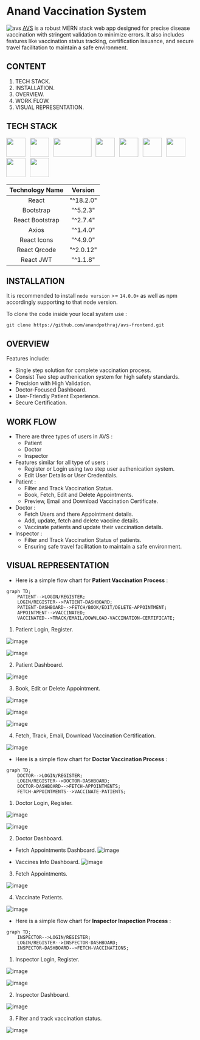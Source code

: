 # Anand Vaccination System
![avs](https://github.com/anandpothraj/avs-frontend/assets/75027034/b270079d-5100-436f-b373-532a9eaee2e5)
[AVS](https://anand-vaccination-system.netlify.app/) is a robust MERN stack web app designed for precise disease vaccination with stringent validation to minimize errors. It also includes features like vaccination status tracking, certification issuance, and secure travel facilitation to maintain a safe environment.

## CONTENT
1. TECH STACK.
2. INSTALLATION.
3. OVERVIEW.
4. WORK FLOW.
5. VISUAL REPRESENTATION.

## TECH STACK

<img height="50" src="https://user-images.githubusercontent.com/25181517/183897015-94a058a6-b86e-4e42-a37f-bf92061753e5.png">&nbsp;&nbsp;
<img height="50" src="https://user-images.githubusercontent.com/25181517/183898054-b3d693d4-dafb-4808-a509-bab54cf5de34.png">&nbsp;&nbsp;
<img height="50" width="100" src="https://axios-http.com/assets/logo.svg" />&nbsp;&nbsp; 
<img height="50" src="https://raw.githubusercontent.com/react-icons/react-icons/master/react-icons.svg">&nbsp;&nbsp;
<img height="50" src="https://github.com/gcoro/react-qrcode-logo/blob/master/res/qrcode-react.png">&nbsp;&nbsp;
<img height="50" src="https://user-images.githubusercontent.com/25181517/192158954-f88b5814-d510-4564-b285-dff7d6400dad.png">&nbsp;&nbsp;
<img height="50" src="https://user-images.githubusercontent.com/25181517/183898674-75a4a1b1-f960-4ea9-abcb-637170a00a75.png">&nbsp;&nbsp;
<img height="50" src="https://user-images.githubusercontent.com/25181517/192108374-8da61ba1-99ec-41d7-80b8-fb2f7c0a4948.png">&nbsp;&nbsp;
<img height="50" src="https://user-images.githubusercontent.com/25181517/121401671-49102800-c959-11eb-9f6f-74d49a5e1774.png">

| Technology Name |    Version     |
| :-------------: |:-------------: |
|      React      |    "^18.2.0"   |
|    Bootstrap    |    "^5.2.3"    |
| React Bootstrap |    "^2.7.4"    |
|      Axios      |    "^1.4.0"    |
|   React Icons   |    "^4.9.0"    |
|   React Qrcode  |    "^2.0.12"   |
|   React JWT     |    "^1.1.8"    |

## INSTALLATION

It is recommended to install `node version` >= `14.0.0+` as well as npm accordingly supporting to that node version.

To clone the code inside your local system use :

```
git clone https://github.com/anandpothraj/avs-frontend.git
```

## OVERVIEW
Features include:
- Single step solution for complete vaccination process.
- Consist Two step authenication system for high safety standards.
- Precision with High Validation.
- Doctor-Focused Dashboard.
- User-Friendly Patient Experience.
- Secure Certification.
  
## WORK FLOW
- There are three types of users in AVS :
  - Patient
  - Doctor
  - Inspector
- Features similar for all type of users :
  - Register or Login using two step user authenication system.
  - Edit User Details or User Credentials.
- Patient :
  - Filter and Track Vaccination Status.
  - Book, Fetch, Edit and Delete Appointments.
  - Preview, Email and Download Vaccination Certificate.
- Doctor :
  - Fetch Users and there Appointment details.
  - Add, update, fetch and delete vaccine details.
  - Vaccinate patients and update their vaccination details.
- Inspector :
  - Filter and Track Vaccination Status of patients.
  - Ensuring safe travel facilitation to maintain a safe environment.
 
## VISUAL REPRESENTATION
- Here is a simple flow chart for **Patient Vaccination Process** :
```mermaid
graph TD;
    PATIENT-->LOGIN/REGISTER;
    LOGIN/REGISTER-->PATIENT-DASHBOARD;
    PATIENT-DASHBOARD-->FETCH/BOOK/EDIT/DELETE-APPOINTMENT;
    APPOINTMENT-->VACCINATED;
    VACCINATED-->TRACK/EMAIL/DOWNLOAD-VACCINATION-CERTIFICATE;
```
1. Patient Login, Register.

![image](https://github.com/anandpothraj/avs-frontend/assets/75027034/e45aff70-4266-43e6-aede-c85c2cdea83e)

![image](https://github.com/anandpothraj/avs-frontend/assets/75027034/694b37e5-1ac2-4fff-8ae7-c4f5fc0751b5)

2. Patient Dashboard.

![image](https://github.com/anandpothraj/avs-frontend/assets/75027034/2386bd4c-63e8-47cc-9e60-19add66ff23a)

3. Book, Edit or Delete Appointment.

![image](https://github.com/anandpothraj/avs-frontend/assets/75027034/c2de063a-3b53-4def-889e-0ff0f7200921)

![image](https://github.com/anandpothraj/avs-frontend/assets/75027034/d5b89d29-2204-4545-9c70-39a8268114a4)

![image](https://github.com/anandpothraj/avs-frontend/assets/75027034/0024f9cd-8064-49ab-8baf-aa318b907caf)

4. Fetch, Track, Email, Download Vaccination Certification.

![image](https://github.com/anandpothraj/avs-frontend/assets/75027034/596182b3-b621-4d9e-9ba0-2235e5f822cc)


- Here is a simple flow chart for **Doctor Vaccination Process** :
```mermaid
graph TD;
    DOCTOR-->LOGIN/REGISTER;
    LOGIN/REGISTER-->DOCTOR-DASHBOARD;
    DOCTOR-DASHBOARD-->FETCH-APPOINTMENTS;
    FETCH-APPOINTMENTS-->VACCINATE-PATIENTS;
```
1. Doctor Login, Register.

![image](https://github.com/anandpothraj/avs-frontend/assets/75027034/7634fab1-8757-423b-a5e0-7513e17e16b0)

![image](https://github.com/anandpothraj/avs-frontend/assets/75027034/03ec4c74-d589-4dea-92a7-94587fc8eda5)


2. Doctor Dashboard.

  - Fetch Appointments Dashboard.
    ![image](https://github.com/anandpothraj/avs-frontend/assets/75027034/0d930ea7-7c47-496b-80c1-41b35ae5652a)

  - Vaccines Info Dashboard.
    ![image](https://github.com/anandpothraj/avs-frontend/assets/75027034/7407d8f6-8810-4986-8b23-857962da4cb7)


3. Fetch Appointments.

![image](https://github.com/anandpothraj/avs-frontend/assets/75027034/c5cbe637-4858-4ff6-8add-3bd907582e3e)


4. Vaccinate Patients.

![image](https://github.com/anandpothraj/avs-frontend/assets/75027034/d6d5979c-80ed-44e0-b47c-5737ee6dd1b6)


- Here is a simple flow chart for **Inspector Inspection Process** :
```mermaid
graph TD;
    INSPECTOR-->LOGIN/REGISTER;
    LOGIN/REGISTER-->INSPECTOR-DASHBOARD;
    INSPECTOR-DASHBOARD-->FETCH-VACCINATIONS;
```

1. Inspector Login, Register.

![image](https://github.com/anandpothraj/avs-frontend/assets/75027034/092c5b28-2da6-4737-8020-bb4b900f32ff)

![image](https://github.com/anandpothraj/avs-frontend/assets/75027034/63c72f27-6ecb-457e-9c39-ab77392447b5)

2. Inspector Dashboard.

![image](https://github.com/anandpothraj/avs-frontend/assets/75027034/ac78342f-37bf-400f-9bb3-63d763eb8537)

3. Filter and track vaccination status.

![image](https://github.com/anandpothraj/avs-frontend/assets/75027034/9d3cc236-3d97-4c4c-9af4-d065ec2b3dcf)